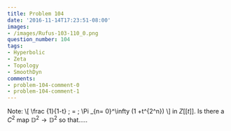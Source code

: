 ```yaml
---
title: Problem 104
date: '2016-11-14T17:23:51-08:00'
images:
- /images/Rufus-103-110_0.png
question_number: 104
tags:
- Hyperbolic
- Zeta
- Topology
- SmoothDyn
comments:
- problem-104-comment-0
- problem-104-comment-1
---
```

Note: \\[ \frac {1}{1-t} \; = \; \Pi _{n= 0}^\infty (1 +t^{2^n}) \\] in $Z[[
t]]$. Is there a $C^2$ map $\mathbb D^2 \to \mathbb D^2$ so that.....

